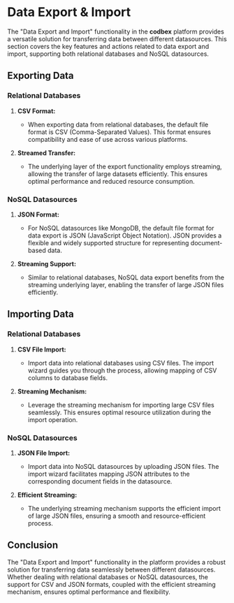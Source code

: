 # Data Export & Import

The "Data Export and Import" functionality in the __codbex__ platform provides a versatile solution for transferring data between different datasources. This section covers the key features and actions related to data export and import, supporting both relational databases and NoSQL datasources.

## Exporting Data

### Relational Databases

1. **CSV Format:**
   - When exporting data from relational databases, the default file format is CSV (Comma-Separated Values). This format ensures compatibility and ease of use across various platforms.

2. **Streamed Transfer:**
   - The underlying layer of the export functionality employs streaming, allowing the transfer of large datasets efficiently. This ensures optimal performance and reduced resource consumption.

### NoSQL Datasources

1. **JSON Format:**
   - For NoSQL datasources like MongoDB, the default file format for data export is JSON (JavaScript Object Notation). JSON provides a flexible and widely supported structure for representing document-based data.

2. **Streaming Support:**
   - Similar to relational databases, NoSQL data export benefits from the streaming underlying layer, enabling the transfer of large JSON files efficiently.

## Importing Data

### Relational Databases

1. **CSV File Import:**
   - Import data into relational databases using CSV files. The import wizard guides you through the process, allowing mapping of CSV columns to database fields.

2. **Streaming Mechanism:**
   - Leverage the streaming mechanism for importing large CSV files seamlessly. This ensures optimal resource utilization during the import operation.

### NoSQL Datasources

1. **JSON File Import:**
   - Import data into NoSQL datasources by uploading JSON files. The import wizard facilitates mapping JSON attributes to the corresponding document fields in the datasource.

2. **Efficient Streaming:**
   - The underlying streaming mechanism supports the efficient import of large JSON files, ensuring a smooth and resource-efficient process.

## Conclusion

The "Data Export and Import" functionality in the platform provides a robust solution for transferring data seamlessly between different datasources. Whether dealing with relational databases or NoSQL datasources, the support for CSV and JSON formats, coupled with the efficient streaming mechanism, ensures optimal performance and flexibility.
